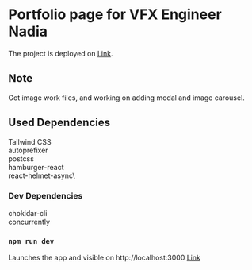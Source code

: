 # Portfolio page for VFX Engineer Nadia

The project is deployed on [Link](https://nadiavfx.com).

## Note

Got image work files, and working on adding modal and image carousel.

## Used Dependencies

Tailwind CSS\
autoprefixer\
postcss\
hamburger-react\
react-helmet-async\

### Dev Dependencies

chokidar-cli\
concurrently

### `npm run dev`

Launches the app and visible on http://localhost:3000 [Link](http://localhost:3000)
